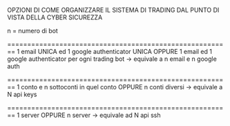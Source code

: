 OPZIONI DI COME ORGANIZZARE IL SISTEMA DI TRADING DAL PUNTO DI VISTA DELLA CYBER SICUREZZA

n = numero di bot


========================================================
1 email UNICA ed 1 google authenticator UNICA
    OPPURE
1 email ed 1 google authenticator per ogni trading bot
                        -> equivale a n email e n google auth


========================================================
1 conto e n sottoconti in quel conto
    OPPURE
n conti diversi            -> equivale a N api keys


========================================================
1 server
    OPPURE
n server
                        ->  equivale ad N api ssh
